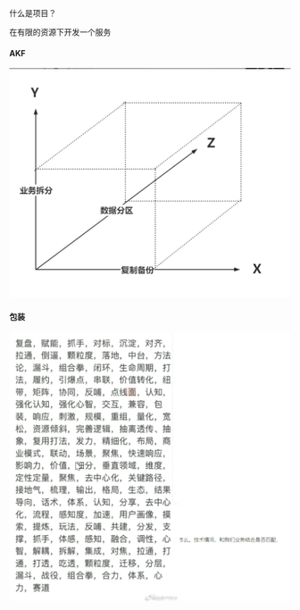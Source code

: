 什么是项目？

在有限的资源下开发一个服务



#### AKF

![image-20200924023324592](images/image-20200924023324592.png)

#### 包装

![包装](images/image-20200924034936207.png)